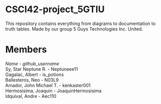 # CSCI42-project_5GTIU
This repository contains everything from diagrams to documentation to truth tables. Made by our group 5 Guys Technologies Inc. United.

# Members
_Name - github_username_ \
Sy, Star Neptune R. - Neptuneee11 \
Gagalac, Albert - is_potions \
Ballesteros, Neo - N03L9 \
Amador, John Michael T. - kenkaster001 \
Hermosisima, Joaquin - JoaquinHermosisima \
Idquival, Andre - Aec110
